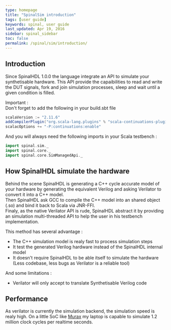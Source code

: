 ```yaml
---
type: homepage
title: "SpinalSim introduction"
tags: [user guide]
keywords: spinal, user guide
last_updated: Apr 19, 2016
sidebar: spinal_sidebar
toc: false
permalink: /spinal/sim/introduction/
---
```


## Introduction

Since SpinalHDL 1.0.0 the language integrate an API to simulate your synthetisable hardware. This API provide the capaibilities to read and write the DUT signals, fork and join simulation processes, sleep and wait until a given condition is filled.

Important :<br>
Don't forget to add the following in your build.sbt file

```scala
scalaVersion := "2.11.6"
addCompilerPlugin("org.scala-lang.plugins" % "scala-continuations-plugin_2.11.6" % "1.0.2")
scalacOptions += "-P:continuations:enable"
```

And you will always need the following imports in your Scala testbench :

```scala
import spinal.sim._
import spinal.core._
import spinal.core.SimManagedApi._
```


## How SpinalHDL simulate the hardware

Behind the scene SpinalHDL is generating a C++ cycle accurate model of your hardware by generating the equivalent Verilog and asking Verilator to convert it into a C++ model. <br>
Then SpinalHDL ask GCC to compile the C++ model into an shared object (.so) and bind it back to Scala via JNR-FFI. <br>
Finaly, as the native Verilator API is rude, SpinalHDL abstract it by providing an simulation multi-threaded API to help the user in his testbench implementation.

This method has several advantage :

- The C++ simulation model is realy fast to process simulation steps
- It test the generated Verilog hardware instead of the SpinalHDL internal model
- It doesn't require SpinalHDL to be able itself to simulate the hardware (Less codebase, less bugs as Verilator is a reliable tool)

And some limitations :

- Verilator will only accept to translate Synthetisable Verilog code

## Performance

As verilator is currently the simulation backend, the simulation speed is realy high. On a little SoC like [Murax](https://github.com/SpinalHDL/VexRiscv#murax-soc) my laptop is capable to simulate 1.2 million clock cycles per realtime seconds.
